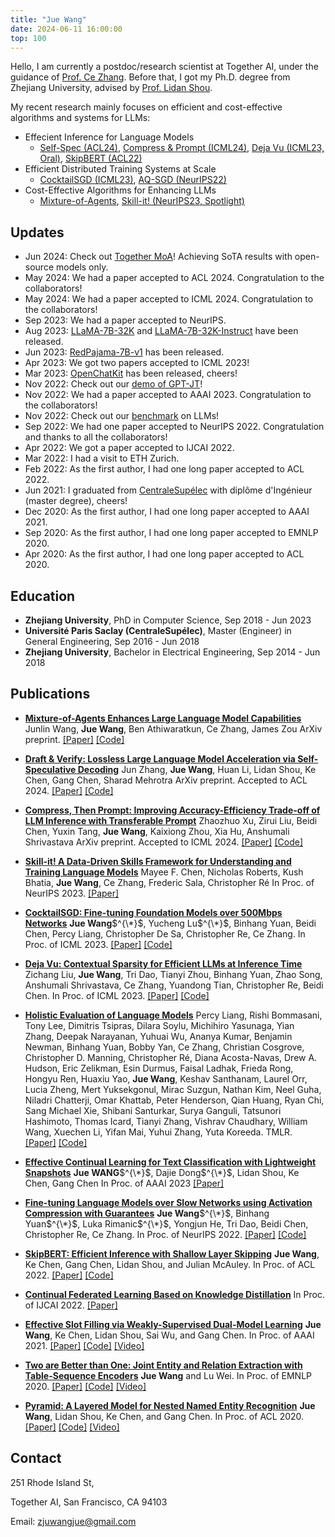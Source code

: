 ```yaml
---
title: "Jue Wang"
date: 2024-06-11 16:00:00
top: 100
---
```


Hello, I am currently a postdoc/research scientist at Together AI, under the guidance of [Prof. Ce Zhang](https://zhangce.github.io/). Before that, I got my Ph.D. degree from Zhejiang University, advised by [Prof. Lidan Shou](https://person.zju.edu.cn/en/should).

My recent research mainly focuses on efficient and cost-effective algorithms and systems for LLMs:

- Effecient Inference for Language Models
  - [Self-Spec (ACL24)](https://arxiv.org/abs/2309.08168), [Compress \& Prompt (ICML24)](https://arxiv.org/abs/2305.11186), [Deja Vu (ICML23, Oral)](https://dl.acm.org/doi/10.5555/3618408.3619327), [SkipBERT (ACL22)](https://aclanthology.org/2022.acl-long.503/)
- Efficient Distributed Training Systems at Scale
  - [CocktailSGD (ICML23)](https://dl.acm.org/doi/10.5555/3618408.3619905), [AQ-SGD (NeurIPS22)](https://proceedings.neurips.cc/paper_files/paper/2022/hash/7a43b8eb92cd5f652b78eeee3fb6f910-Abstract-Conference.html)
- Cost-Effective Algorithms for Enhancing LLMs
  - [Mixture-of-Agents](https://arxiv.org/abs/2406.04692), [Skill-it! (NeurIPS23, Spotlight)](https://arxiv.org/abs/2307.14430)

<!-- My [resume](/about/resume-Jue.Wang.pdf).  -->

## Updates

- Jun 2024: Check out [Together MoA](https://www.together.ai/blog/together-moa)! Achieving SoTA results with open-source models only.
- May 2024: We had a paper accepted to ACL 2024. Congratulation to the collaborators!
- May 2024: We had a paper accepted to ICML 2024. Congratulation to the collaborators!
- Sep 2023: We had a paper accepted to NeurIPS.
- Aug 2023: [LLaMA-7B-32K](https://huggingface.co/togethercomputer/LLaMA-2-7B-32K) and [LLaMA-7B-32K-Instruct](https://huggingface.co/togethercomputer/Llama-2-7B-32K-Instruct) have been released.
- Jun 2023: [RedPajama-7B-v1](https://www.together.xyz/blog/redpajama-7b) has been released.
- Apr 2023: We got two papers accepted to ICML 2023!
- Mar 2023: [OpenChatKit](https://www.together.xyz/blog/openchatkit) has been released, cheers!
- Nov 2022: Check out our [demo of GPT-JT](https://huggingface.co/spaces/togethercomputer/GPT-JT)!
- Nov 2022: We had a paper accepted to AAAI 2023. Congratulation to the collaborators!
- Nov 2022: Check out our [benchmark](https://nlp.stanford.edu/helm/current/?) on LLMs!
- Sep 2022: We had one paper accepted to NeurIPS 2022. Congratulation and thanks to all the collaborators!
- Apr 2022: We got a paper accepted to IJCAI 2022.
- Mar 2022: I had a visit to ETH Zurich.
- Feb 2022: As the first author, I had one long paper accepted to ACL 2022.
- Jun 2021: I graduated from [CentraleSupélec](https://www.centralesupelec.fr/) with diplôme d'Ingénieur (master degree), cheers!
- Dec 2020: As the first author, I had one long paper accepted to AAAI 2021.
- Sep 2020: As the first author, I had one long paper accepted to EMNLP 2020.
- Apr 2020: As the first author, I had one long paper accepted to ACL 2020.

<!---
- Feb 2020: I had a remote internship at [StatNLP](https://statnlp-research.github.io/) under the guidance of [Prof. Wei Lu](https://istd.sutd.edu.sg/people/faculty/lu-wei).
- Aug 2019: I was enrolled in ByteCamp hosted by [ByteDance](https://bytedance.com/en), where I mainly deal with Multimodal Classification.
- July 2019: We got one demo paper accepted to SIGIR 2019. I attended the conference as the assistant presenter.
- Jun 2018 to Dec 2018: I did an internship in [Rokid](https://www.rokid.com/), where I mainly deal with Spoken Language Understanding.
- Jun 2017 to Aug 2018: I did an research internship in [Data Intelligence Lab](http://59.111.103.237:8081/).
--->

## Education

- **Zhejiang University**, PhD in Computer Science, Sep 2018 - Jun 2023
- **Université Paris Saclay (CentraleSupélec)**, Master (Engineer) in General Engineering, Sep 2016 - Jun 2018
- **Zhejiang University**, Bachelor in Electrical Engineering, Sep 2014 - Jun 2018

<!---
## Manuscripts
--->

## Publications

- [**Mixture-of-Agents Enhances Large Language Model Capabilities**](https://arxiv.org/abs/2406.04692)
  Junlin Wang, **Jue Wang**, Ben Athiwaratkun, Ce Zhang, James Zou
  ArXiv preprint.
  [\[Paper\]](https://arxiv.org/abs/2406.04692) [\[Code\]](https://github.com/togethercomputer/moa)

- [**Draft & Verify: Lossless Large Language Model Acceleration via Self-Speculative Decoding**](https://arxiv.org/abs/2309.08168)
  Jun Zhang, **Jue Wang**, Huan Li, Lidan Shou, Ke Chen, Gang Chen, Sharad Mehrotra
  ArXiv preprint. Accepted to ACL 2024.
  [\[Paper\]](https://arxiv.org/abs/2309.08168) [\[Code\]](https://github.com/dilab-zju/self-speculative-decoding)

- [**Compress, Then Prompt: Improving Accuracy-Efficiency Trade-off of LLM Inference with Transferable Prompt**](https://arxiv.org/abs/2305.11186)
  Zhaozhuo Xu, Zirui Liu, Beidi Chen, Yuxin Tang, **Jue Wang**, Kaixiong Zhou, Xia Hu, Anshumali Shrivastava
  ArXiv preprint. Accepted to ICML 2024.
  [\[Paper\]](https://arxiv.org/abs/2305.11186) [\[Code\]](https://github.com/HazyResearch/skill-it)

- [**Skill-it! A Data-Driven Skills Framework for Understanding and Training Language Models**](https://arxiv.org/abs/2307.14430)
  Mayee F. Chen, Nicholas Roberts, Kush Bhatia, **Jue Wang**, Ce Zhang, Frederic Sala, Christopher Ré
  In Proc. of NeurIPS 2023.
  [\[Paper\]](https://arxiv.org/abs/2307.14430)

- [**CocktailSGD: Fine-tuning Foundation Models over 500Mbps Networks**](https://dl.acm.org/doi/10.5555/3618408.3619905)
  **Jue Wang**$^{\*}$, Yucheng Lu$^{\*}$, Binhang Yuan, Beidi Chen, Percy Liang, Christopher De Sa, Christopher Re, Ce Zhang.
  In Proc. of ICML 2023.
  [\[Paper\]]((https://dl.acm.org/doi/10.5555/3618408.3619905)) [\[Code\]](https://github.com/DS3Lab/CocktailSGD)

- [**Deja Vu: Contextual Sparsity for Efficient LLMs at Inference Time**](https://openreview.net/forum?id=wIPIhHd00i)
  Zichang Liu, **Jue Wang**, Tri Dao, Tianyi Zhou, Binhang Yuan, Zhao Song, Anshumali Shrivastava, Ce Zhang, Yuandong Tian, Christopher Re, Beidi Chen.
  In Proc. of ICML 2023.
  [\[Paper\]](https://openreview.net/forum?id=wIPIhHd00i) [\[Code\]](https://github.com/FMInference/DejaVu)

- [**Holistic Evaluation of Language Models**](https://arxiv.org/abs/2211.09110)
  Percy Liang, Rishi Bommasani, Tony Lee, Dimitris Tsipras, Dilara Soylu, Michihiro Yasunaga, Yian Zhang, Deepak Narayanan, Yuhuai Wu, Ananya Kumar, Benjamin Newman, Binhang Yuan, Bobby Yan, Ce Zhang, Christian Cosgrove, Christopher D. Manning, Christopher Ré, Diana Acosta-Navas, Drew A. Hudson, Eric Zelikman, Esin Durmus, Faisal Ladhak, Frieda Rong, Hongyu Ren, Huaxiu Yao, **Jue Wang**, Keshav Santhanam, Laurel Orr, Lucia Zheng, Mert Yuksekgonul, Mirac Suzgun, Nathan Kim, Neel Guha, Niladri Chatterji, Omar Khattab, Peter Henderson, Qian Huang, Ryan Chi, Sang Michael Xie, Shibani Santurkar, Surya Ganguli, Tatsunori Hashimoto, Thomas Icard, Tianyi Zhang, Vishrav Chaudhary, William Wang, Xuechen Li, Yifan Mai, Yuhui Zhang, Yuta Koreeda.
  TMLR.
  [\[Paper\]](https://arxiv.org/abs/2211.09110) [\[Code\]](https://github.com/stanford-crfm/helm/) 

- [**Effective Continual Learning for Text Classification with Lightweight Snapshots**](https://ojs.aaai.org/index.php/AAAI/article/view/26206)
  **Jue WANG**$^{\*}$, Dajie Dong$^{\*}$, Lidan Shou, Ke Chen, Gang Chen
  In Proc. of AAAI 2023
  [\[Paper\]](https://ojs.aaai.org/index.php/AAAI/article/view/26206)

- **[Fine-tuning Language Models over Slow Networks using Activation Compression with Guarantees](https://proceedings.neurips.cc/paper_files/paper/2022/hash/7a43b8eb92cd5f652b78eeee3fb6f910-Abstract-Conference.html)**
  **Jue Wang**$^{\*}$, Binhang Yuan$^{\*}$, Luka Rimanic$^{\*}$, Yongjun He, Tri Dao, Beidi Chen, Christopher Re, Ce Zhang.
  In Proc. of NeurIPS 2022.
  [\[Paper\]](https://proceedings.neurips.cc/paper_files/paper/2022/hash/7a43b8eb92cd5f652b78eeee3fb6f910-Abstract-Conference.html) [\[Code\]](https://github.com/DS3Lab/AC-SGD)
  
- **[SkipBERT: Efficient Inference with Shallow Layer Skipping](https://aclanthology.org/2022.acl-long.503/)**
  **Jue Wang**, Ke Chen, Gang Chen, Lidan Shou, and Julian McAuley.
  In Proc. of ACL 2022.
  [\[Paper\]](https://aclanthology.org/2022.acl-long.503/) [\[Code\]](https://github.com/LorrinWWW/SkipBERT)

- [**Continual Federated Learning Based on Knowledge Distillation**](https://www.ijcai.org/proceedings/2022/0303)
  In Proc. of IJCAI 2022.
  [\[Paper\]](https://www.ijcai.org/proceedings/2022/0303)
  
- **[Effective Slot Filling via Weakly-Supervised Dual-Model Learning](https://ojs.aaai.org/index.php/AAAI/article/view/17643)**
  **Jue Wang**, Ke Chen, Lidan Shou, Sai Wu, and Gang Chen.
  In Proc. of AAAI 2021.
  [\[Paper\]](https://ojs.aaai.org/index.php/AAAI/article/view/17643) [\[Code\]](https://github.com/LorrinWWW/weakly-supervised-slot-filling) [\[Video\]](https://slideslive.com/38948796/effective-slot-filling-via-weaklysupervised-dualmodel-learning)
  
- **[Two are Better than One: Joint Entity and Relation Extraction with Table-Sequence Encoders](https://aclanthology.org/2020.emnlp-main.133/)**
  **Jue Wang** and Lu Wei.
  In Proc. of EMNLP 2020.
  [\[Paper\]](https://aclanthology.org/2020.emnlp-main.133/) [\[Code\]](https://github.com/LorrinWWW/two-are-better-than-one) [\[Video\]](https://slideslive.com/38939302/two-are-better-than-one-joint-entity-and-relation-extraction-with-tablesequence-encoders)
  
- **[Pyramid: A Layered Model for Nested Named Entity Recognition](https://aclanthology.org/2020.acl-main.525/)**
  **Jue Wang**, Lidan Shou, Ke Chen, and Gang Chen.
  In Proc. of ACL 2020.
  [\[Paper\]](https://aclanthology.org/2020.acl-main.525/) [\[Code\]](https://github.com/LorrinWWW/Pyramid) [\[Video\]](https://slideslive.com/38929230/pyramid-a-layered-model-for-nested-named-entity-recognition)


## Contact

251 Rhode Island St,

Together AI, San Francisco, CA 94103

Email: zjuwangjue@gmail.com
